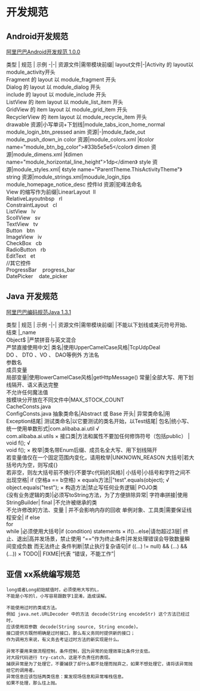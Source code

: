 # 开发规范
## Android开发规范
[阿里巴巴Android开发规范 1.0.0](https://edu.aliyun.com/course/813)


类型 | 规范 | 示例
-|-|
资源文件|需带模块前缀|
layout文件|-|Activity 的 layout以 module_activity开头<br>Fragment 的 layout 以 module_fragment 开头<br>Dialog   的 layout 以 module_dialog 开头<br>include  的 layout 以 module_include 开头<br>ListView 的 item layout 以 module_list_item 开头<br>GridView 的 item layout 以 module_grid_item 开头<br>RecyclerView 的 item layout 以 module_recycle_item 开头<br>
drawable 资源|小写单词+下划线|module_tabs_icon_home_normal <br>module_login_btn_pressed
anim 资源|-|module_fade_out <br> module_push_down_in
color 资源|module_colors.xml |《color name="module_btn_bg_color">#33b5e5e5</color》
dimen 资源|module_dimens.xml |《dimen name="module_horizontal_line_height">1dp</dimen》
style 资源|module_styles.xml| 《style name="ParentTheme.ThisActivityTheme"》
string 资源|module_strings.xml|moudule_login_tips <br> module_homepage_notice_desc
控件Id 资源|驼峰法命名 <br>View 的缩写作为前缀|LinearLayout&nbsp;&nbsp;ll <br>RelativeLayoutnbsp&nbsp;&nbsp;	rl<br>ConstraintLayout&nbsp;&nbsp;	cl<br>ListView&nbsp;&nbsp;	lv<br>ScollView	&nbsp;&nbsp;sv<br>TextView&nbsp;&nbsp;	tv<br>Button&nbsp;&nbsp;	btn<br>ImageView&nbsp;&nbsp;	iv<br>CheckBox	&nbsp;&nbsp;cb<br>RadioButton&nbsp;&nbsp;	rb<br>EditText&nbsp;&nbsp;	et <br> //其它控件<br>ProgressBar &nbsp;&nbsp; progress_bar<br> DatePicker &nbsp;&nbsp; date_picker


## Java 开发规范
[阿里巴巴编码规范Java 1.3.1](https://edu.aliyun.com/course/417/lesson/list?spm=5176.8764728.aliyun-edu-course-tab.2.Fx6l4R&previewAs=guest)

类型 | 规范 | 示例
-|-|
资源文件|需带模块前缀|
|不能以下划线或美元符号开始、结束  |_name <br> Object$
|严禁拼音与英文混合<br>严禁直接使用中文|
类名|使用UpperCamelCase风格|TcpUdpDeal <br>   DO 、 DTO 、VO 、 DAO等例外
方法名<br>参数名<br>成员变量<br>局部变量|使用lowerCamelCase风格|getHttpMessage()
常量|全部大写、用下划线隔开、语义表达完整<br> 不允许任何魔法值 <br> 按模块分开放在不同文件中|MAX_STOCK_COUNT <br> CacheConsts.java  <br>ConfigConsts.java
抽象类命名|Abstract 或 Base 开头|
异常类命名|用Exception结尾|
测试类命名|以它要测试的类名开始，以Test结尾|
包名|统小写、统一使用单数形式|com.alibaba.ai.util √ <br>com.alibaba.ai.utils ×
接口类|方法和属性不要加任何修饰符号（包括public） | void f(); √ <br> void f(); ×
枚举|类名带Enum后缀、成员名全大写、用下划线隔开 <br> 若变量值仅在一个固定范围内变化，请用枚举|UNKNOWN_REASON
大括号|若大括号内为空，则写成{} <br> 若非空，则左大括号前不换行(不要学c代码的风格)|
小括号|小括号和字符之间不出现空格| if (空格a == b空格)  ×
equals方法||"test".equals(object); √ <br> object.equals("test"); ×
构造方法|禁止写任何业务逻辑|
POJO类<br>(没有业务逻辑的类)|必须写toString方法，为了方便排除异常|
字符串拼接|使用 StringBuilder|
final |不允许被继承的类 <br>不允许修改的方法、变量 | 并不会影响内存的回收
单例对象、工具类|需要保证线程安全|
if else  <br>for <br>while |必须使用大括号|if (condition) statements ×
if()...else|请勿超过3层|
终止、退出|高并发场景，禁止使用 “==”作为终止条件|并发处理错误会导致数量瞬间变成负数 而无法终止
条件判断|禁止执行复杂语句|if ((...) != null) && (...) &&(...)) ×
TODO||
FIXME|代表 “错误，不能工作”|


## 亚信 xx系统编写规范
```text
long或者Long初始赋值时，必须使用大写的L，
不能是小写的l，小写容易跟数字1混淆，造成误解。

不能使用过时的类或方法。 
例如 java.net.URLDecoder 中的方法 decode(String encodeStr) 这个方法已经过时，
应该使用双参数 decode(String source, String encode)。
接口提供方既然明确是过时接口，那么有义务同时提供新的接口；
作为调用方来说，有义务去考证过时方法的新实现是什么。

异常不要用来做流程控制，条件控制，因为异常的处理效率比条件分支低。
对大段代码进行 try-catch，这是不负责任的表现。
捕获异常是为了处理它，不要捕获了却什么都不处理而抛弃之，如果不想处理它，请将该异常抛给它的调用者。
异常信息应该包括两类信息：案发现场信息和异常堆栈信息。
如果不处理，那么往上抛。 
```


 
 
